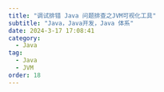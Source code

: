 ```yaml
---
title: "调试排错 Java 问题排查之JVM可视化工具"
subtitle: "Java，Java开发，Java 体系"
date: 2024-3-17 17:08:41
category:
  - Java
tag:
  - Java
  - JVM
order: 18
---
```

